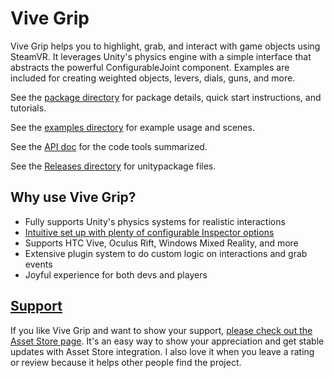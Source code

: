 # Vive Grip

Vive Grip helps you to highlight, grab, and interact with game objects using SteamVR. It leverages Unity's physics engine with a simple interface that abstracts the powerful ConfigurableJoint component. Examples are included for creating weighted objects, levers, dials, guns, and more.

See the [package directory](Assets/ViveGrip) for package details, quick start instructions, and tutorials.

See the [examples directory](Assets/ViveGrip/Examples) for example usage and scenes.

See the [API doc](Assets/ViveGrip/API.md) for the code tools summarized.

See the [Releases directory](Releases) for unitypackage files.

## Why use Vive Grip?

- Fully supports Unity's physics systems for realistic interactions
- [Intuitive set up with plenty of configurable Inspector options](https://www.youtube.com/watch?v=NyKWBeC_pSI)
- Supports HTC Vive, Oculus Rift, Windows Mixed Reality, and more
- Extensive plugin system to do custom logic on interactions and grab events
- Joyful experience for both devs and players

## [Support](http://u3d.as/t55)

If you like Vive Grip and want to show your support, [please check out the Asset Store page](http://u3d.as/t55). It's an easy way to show your appreciation and get stable updates with Asset Store integration. I also love it when you leave a rating or review because it helps other people find the project.
